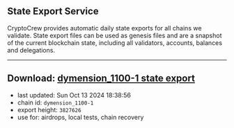 ## State Export Service
CryptoCrew provides automatic daily state exports for all chains we validate. State export files can be used as genesis files and are a snapshot of the current blockchain state, including all validators, accounts, balances and delegations.

---
**Download: [dymension_1100-1 state export](https://dl-eu2.ccvalidators.com/SERVICE/dymension/dymension_1100-1_export_3827626.json)**
---

- last updated: Sun Oct 13 2024 18:38:56
- chain id: `dymension_1100-1`
- export height: `3827626`
- use for: airdrops, local tests, chain recovery
